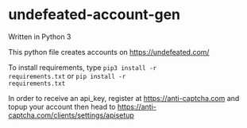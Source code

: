 # undefeated-account-gen

Written in Python 3

This python file creates accounts on https://undefeated.com/
 
To install requirements, type <code>pip3 install -r requirements.txt</code> or <code>pip install -r requirements.txt</code>
 
In order to receive an api_key, register at https://anti-captcha.com and topup your account then head to https://anti-captcha.com/clients/settings/apisetup

